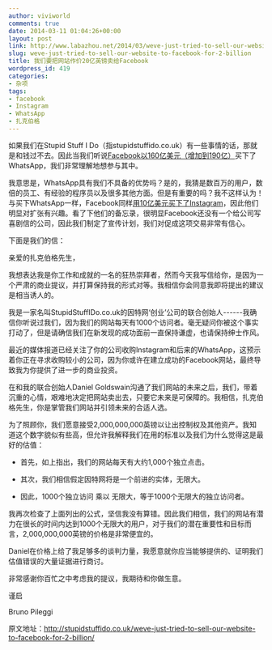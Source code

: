 ```yaml
---
author: viviworld
comments: true
date: 2014-03-11 01:04:26+00:00
layout: post
link: http://www.labazhou.net/2014/03/weve-just-tried-to-sell-our-website-to-facebook-for-2-billion/
slug: weve-just-tried-to-sell-our-website-to-facebook-for-2-billion
title: 我们要把网站作价20亿英镑卖给Facebook
wordpress_id: 419
categories:
- 杂项
tags:
- facebook
- Instagram
- WhatsApp
- 扎克伯格
---
```


如果我们在Stupid Stuff I Do（指stupidstuffido.co.uk）有一些事情的话，那就是和钱过不去。因此当我们听说[Facebook以160亿美元（增加到190亿）](http://newsroom.fb.com/News/805/Facebook-to-Acquire-WhatsApp)买下了WhatsApp，我们非常理解地想参与其中。

我意思是，WhatsApp具有我们不具备的优势吗？是的，我猜是数百万的用户，数倍的员工、有经验的程序员以及很多其他方面。但是有重要的吗？我不这样认为！与买下WhatsApp一样，Facebook同样[用10亿美元买下了Instagram](http://blog.instagram.com/post/20785013897/instagram-facebook)，因此他们明显对扩张有兴趣。看了下他们的备忘录，很明显Facebook还没有一个给公司写喜剧信的公司，因此我们制定了宣传计划，我们对促成这项交易非常有信心。

下面是我们的信：

亲爱的扎克伯格先生，

我想表达我是你工作和成就的一名的狂热崇拜者，然而今天我写信给你，是因为一个严肃的商业提议，并打算保持我的形式对等。我相信你会同意我即将提出的建议是相当诱人的。

我是一家名叫StupidStuffIDo.co.uk的因特网‘创业’公司的联合创始人------我确信你听说过我们，因为我们的网站每天有1000个访问者。毫无疑问你被这个事实打动了，但是请确信我们在新发现的成功面前一直保持谦虚，也请保持绅士作风。

最近的媒体报道已经关注了你的公司收购Instagram和后来的WhatsApp，这预示着你正在寻求收购较小的公司，因为你或许在建立成功的Facebook网站，最终导致我为你提供了进一步的商业投资。

在和我的联合创始人Daniel Goldswain沟通了我们网站的未来之后，我们，带着沉重的心情，艰难地决定把网站卖出去，只要它未来是可保障的。我相信，扎克伯格先生，你是掌管我们网站并引领未来的合适人选。

为了照顾你，我们愿意接受2,000,000,000英镑以让出控制权及其他资产。我知道这个数字貌似有些高，但允许我解释我们在用的标准以及我们为什么觉得这是最好的估值：



	
  * 首先，如上指出，我们的网站每天有大约1,000个独立点击。

	
  * 其次，我们相信假定因特网将是一个前进的实体，无限大。

	
  * 因此，1000个独立访问 乘以 无限大，等于1000个无限大的独立访问者。


我再次检查了上面列出的公式，坚信我没有算错。因此我们相信，我们的网站有潜力在很长的时间内达到1000个无限大的用户，对于我们的潜在重要性和目标而言，2,000,000,000英镑的价格是非常便宜的。

Daniel在价格上给了我足够多的谈判力量，我愿意就你应当能够提供的、证明我们估值错误的大量证据进行商讨。

非常感谢你百忙之中考虑我的提议，我期待和你做生意。

谨启

Bruno Pileggi

原文地址：http://stupidstuffido.co.uk/weve-just-tried-to-sell-our-website-to-facebook-for-2-billion/
